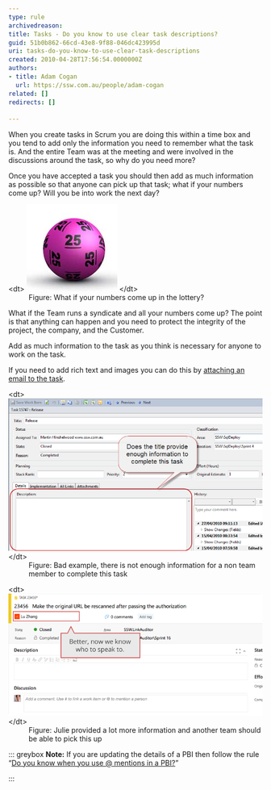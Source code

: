 ```yaml
---
type: rule
archivedreason: 
title: Tasks - Do you know to use clear task descriptions?
guid: 51b0b862-66cd-43e8-9f88-046dc423995d
uri: tasks-do-you-know-to-use-clear-task-descriptions
created: 2010-04-28T17:56:54.0000000Z
authors:
- title: Adam Cogan
  url: https://ssw.com.au/people/adam-cogan
related: []
redirects: []

---
```


When you create tasks in Scrum you are doing this within a time box and you tend to add only the information you need to remember what the task is. And the entire Team was at the meeting and were involved in the discussions around the task, so why do you need more?

<!--endintro-->

Once you have accepted a task you should then add as much information as possible so that anyone can pick up that task; what if your numbers come up? Will you be into work the next day?
<dl class="image">&lt;dt&gt; <img title="lottery" alt="lottery" src="lottery.jpg"> &lt;/dt&gt;<dd>Figure: What if your numbers come up in the lottery?</dd></dl>
What if the Team runs a syndicate and all your numbers come up? The point is that anything can happen and you need to protect the integrity of the project, the company, and the Customer.

Add as much information to the task as you think is necessary for anyone to work on the task.

If you need to add rich text and images you can do this by [attaching an email to the task](/Pages/EnsureRelevantEmails.aspx).
<dl class="badImage">&lt;dt&gt; <img title="image" alt="image" src="TaskDetail-badExample.png" style="width:750px;"> &lt;/dt&gt;<dd>Figure: Bad example, there is not enough information for a non team member to complete this task</dd></dl><dl class="image">&lt;dt&gt; <img alt="image" src="UserStoryOwner_Good.png"> &lt;/dt&gt;<dd>Figure: Julie provided a lot more information and another team should be able to pick this up</dd></dl>

::: greybox
 **Note:** If you are updating the details of a PBI then follow the rule “[Do you know when you use @ mentions in a PBI?](/_layouts/15/FIXUPREDIRECT.ASPX?WebId=3dfc0e07-e23a-4cbb-aac2-e778b71166a2&TermSetId=07da3ddf-0924-4cd2-a6d4-a4809ae20160&TermId=efd6c91e-7cc5-4473-a299-9104c8fd6e0d)” 

:::
